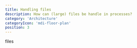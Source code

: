 ```yaml
---
title: Handling files
description: How can (large) files be handle in processes?
category: 'Architecture'
categoryIcon: 'mdi-floor-plan'
position: 3
---
```


files
